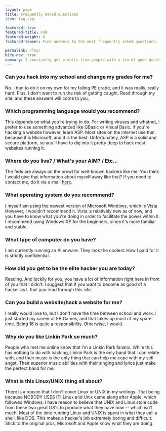 ```yaml
---
layout: page
title: Frequently Asked Questions
icon: faq.svg

featured: true
featured-title: FAQ
featured-weight: 6
featured-teaser: Find answers to the most frequently asked questions.

permalink: /faq/
hide-nav: true
summary: I constantly get e-mails from people with a ton of good questions. This page contains the questions I get asked the most. If you have a question, look here first, because if you e-mail me a question that is already answered here, <strong>you will be hacked!</strong>
---
```

### Can you hack into my school and change my grades for me? ### 
No. I had to do it on my own for my failing PE grade, and it was really, really hard. Plus, I don't want to run the risk of getting caught. Read through my site, and these answers will come to you.

### Which programming language would you recommend? ### 
This depends on what you're trying to do. For writing viruses and whatnot, I prefer to use something advanced like QBasic or Visual Basic. If you're hacking a website however, learn ASP. Most sites on the internet use that because it is Microsoft, and it is the best. Unfortunately, ASP is a solid and secure platform, so you'll have to dig into it pretty deep to hack most websites running it.

### Where do you live? / What's your AIM? / Etc... ### 
The feds are always on the prowl for well-known hackers like me. You think I would give that information about myself away like that? If you need to contact me, do it via e-mail <a href="/contact">here</a>.

### What operating system do you recommend? ### 
I myself am using the newest version of Microsoft Windows, which is Vista. However, I wouldn't recommend it. Vista is relatively new as of now, and you have to know what you're doing in order to facilitate the power within it. I recommend using Windows XP for the beginners, since it's more familiar and stable.

### What type of computer do you have? ### 
I am currently running an Alienware. They look the coolest. How I paid for it is strictly confidential.

### How did you get to be the elite hacker you are today? ### 
Reading. And luckily for you, you have a lot of information right here in front of you that I didn't. I suggest that if you want to become as good of a hacker as I, that you read through this site.

### Can you build a website/hack a website for me? ### 
I really would love to, but I don't have the time between school and work. I just started my career at EB Games, and that takes up most of my spare time. Being 16 is quite a responsibility. Otherwise, I would.

### Why do you like Linkin Park so much? ### 
People who met me online know that I'm a Linkin Park fanatic. While this has nothing to do with hacking, Linkin Park is the only band that I can relate with, and their music is the only thing that can help me cope with my self-angst. Their superior music abilities with their singing and lyrics just make the perfect band for me.

### What is this Linux/UNIX thing all about? ### 
There is a reason that I don't cover Linux or UNIX in my writings. That being because NOBODY USES IT! Linux and Unix came along after Apple, which followed Windows. I have reason to believe that UNIX and Linux stole code from these two great OS's to produce what they have now -- which isn't much. Most of the time running Linux and UNIX is spent in what they call a shell, like DOS. This makes a hacker's job extremely boring and difficult. Stick to the original pros, Microsoft and Apple know what they are doing.
